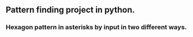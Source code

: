 ## Pattern finding project in python.
### Hexagon pattern in asterisks by input in two different ways.
